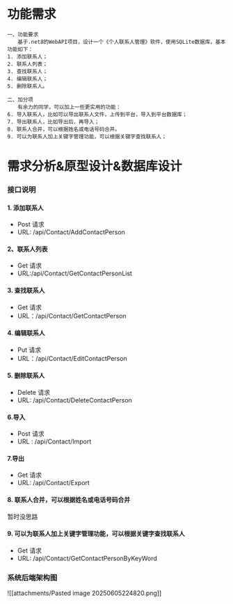 # 功能需求
```
一、功能要求
　　基于.net8的WebAPI项目，设计一个《个人联系人管理》软件，使用SQLite数据库，基本功能如下：
1. 添加联系人；
2. 联系人列表；
3. 查找联系人；
4. 编辑联系人；
5. 删除联系人。

二、加分项
　　有余力的同学，可以加上一些更实用的功能：
6. 导入联系人，比如可以导出联系人文件，上传到平台，导入到平台数据库；
7. 导出联系人，比如导出后，再导入；
8. 联系人合并，可以根据姓名或电话号码合并。
9. 可以为联系人加上关键字管理功能，可以根据关键字查找联系人；
```

# 需求分析&原型设计&数据库设计
### 接口说明
####  1. 添加联系人
* Post 请求
* URL: /api/Contact/AddContactPerson
#### 2、联系人列表
* Get 请求
* URL:/api/Contact/GetContactPersonList
#### 3. 查找联系人
* Get 请求
* URL：/api/Contact/GetContactPerson
####  4. 编辑联系人
* Put 请求
* URL：/api/Contact/EditContactPerson
#### 5. 删除联系人
*  Delete 请求
*  URL: /api/Contact/DeleteContactPerson
#### 6.导入
* Post 请求
* URL : /api/Contact/Import
#### 7.导出
*  Get 请求
*  URL: /api/Contact/Export
#### 8. 联系人合并，可以根据姓名或电话号码合并
暂时没思路
#### 9. 可以为联系人加上关键字管理功能，可以根据关键字查找联系人
* Get 请求
* URL: /api/Contact/GetContactPersonByKeyWord

### 系统后端架构图
![[attachments/Pasted image 20250605224820.png]]

